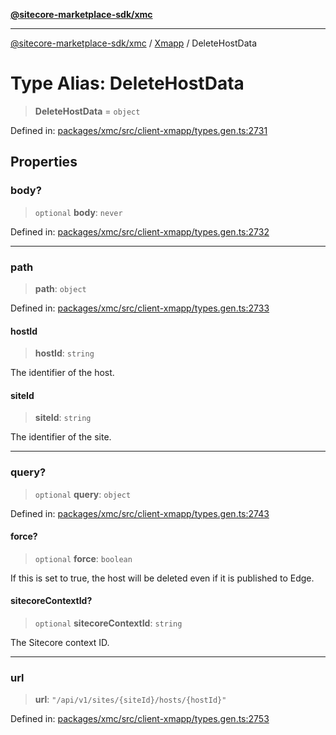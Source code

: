[**@sitecore-marketplace-sdk/xmc**](../../../../README.md)

***

[@sitecore-marketplace-sdk/xmc](../../../../README.md) / [Xmapp](../README.md) / DeleteHostData

# Type Alias: DeleteHostData

> **DeleteHostData** = `object`

Defined in: [packages/xmc/src/client-xmapp/types.gen.ts:2731](https://github.com/Sitecore/marketplace-sdk/blob/893df143248e67d8c66e942a96045542130259a0/packages/xmc/src/client-xmapp/types.gen.ts#L2731)

## Properties

### body?

> `optional` **body**: `never`

Defined in: [packages/xmc/src/client-xmapp/types.gen.ts:2732](https://github.com/Sitecore/marketplace-sdk/blob/893df143248e67d8c66e942a96045542130259a0/packages/xmc/src/client-xmapp/types.gen.ts#L2732)

***

### path

> **path**: `object`

Defined in: [packages/xmc/src/client-xmapp/types.gen.ts:2733](https://github.com/Sitecore/marketplace-sdk/blob/893df143248e67d8c66e942a96045542130259a0/packages/xmc/src/client-xmapp/types.gen.ts#L2733)

#### hostId

> **hostId**: `string`

The identifier of the host.

#### siteId

> **siteId**: `string`

The identifier of the site.

***

### query?

> `optional` **query**: `object`

Defined in: [packages/xmc/src/client-xmapp/types.gen.ts:2743](https://github.com/Sitecore/marketplace-sdk/blob/893df143248e67d8c66e942a96045542130259a0/packages/xmc/src/client-xmapp/types.gen.ts#L2743)

#### force?

> `optional` **force**: `boolean`

If this is set to true, the host will be deleted even if it is published to Edge.

#### sitecoreContextId?

> `optional` **sitecoreContextId**: `string`

The Sitecore context ID.

***

### url

> **url**: `"/api/v1/sites/{siteId}/hosts/{hostId}"`

Defined in: [packages/xmc/src/client-xmapp/types.gen.ts:2753](https://github.com/Sitecore/marketplace-sdk/blob/893df143248e67d8c66e942a96045542130259a0/packages/xmc/src/client-xmapp/types.gen.ts#L2753)
